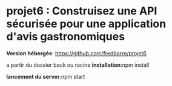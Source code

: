 # projet6 : Construisez une API sécurisée pour une application d'avis gastronomiques

**Version hébergée**: https://github.com/fredbarre/projet6

a partir du dossier back ou racine
**installation**:npm install

**lancement du server**:npm start
